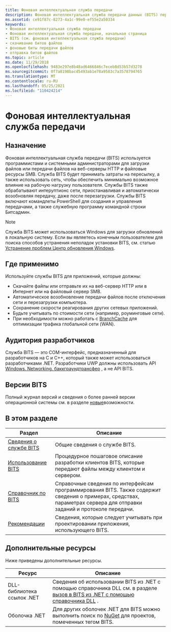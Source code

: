 ```yaml
---
title: Фоновая интеллектуальная служба передачи
description: Фоновая интеллектуальная служба передачи данных (BITS) передает (загружает или отправляет) данные между клиентом и сервером, а также отображает данные о ходе выполнения передачи.
ms.assetid: ce91f87c-8273-4a1c-99e0-ef55e2a50334
keywords:
- Фоновая интеллектуальная служба передачи
- Фоновая интеллектуальная служба передачи, начальная страница
- BITS (см. фоновая интеллектуальная служба передачи)
- скачивание битов файлов
- фоновые биты передачи файлов
- отправка битов файлов
ms.topic: article
ms.date: 11/29/2018
ms.openlocfilehash: 9483e297e8b48ad6466846c7eceb8d53b57d3278
ms.sourcegitcommit: 0f7a8198bacd5493ab1e78a9583c7a3578794765
ms.translationtype: MT
ms.contentlocale: ru-RU
ms.lasthandoff: 05/25/2021
ms.locfileid: "110424214"
---
```

# <a name="background-intelligent-transfer-service"></a>Фоновая интеллектуальная служба передачи

## <a name="purpose"></a>Назначение

Фоновая интеллектуальная служба передачи (BITS) используется программистами и системными администраторами для загрузки файлов или передачи файлов на веб-серверы HTTP и файловые ресурсы SMB. Служба BITS будет принимать затраты на пересылку, а также использовать сеть, чтобы обеспечить минимально возможное влияние на рабочую нагрузку пользователя. Службы BITS также обрабатывают интеруптионс сети, приостанавливая и автоматически возобновляя передачу, даже после перезагрузки. Службы BITS включают командлеты PowerShell для создания и управления передачами, а также служебную программу командной строки Битсадмин.

> [!Note]  
> Служба BITS может использоваться Windows для загрузки обновлений в локальную систему. Если вы являетесь конечным пользователем для поиска способов устранения неполадок установки BITS, см. статью [Устранение проблем Центр обновления Windows](https://support.microsoft.com/help/10164/fix-windows-update-errors). 
 

## <a name="where-applicable"></a>Где применимо

Используйте службы BITS для приложений, которые должны:

-   Скачайте файлы или отправьте их на веб-сервер HTTP или в Интернет или на файловый сервер SMB.
-   Автоматическое возобновление передачи файлов после отключения сети и перезагрузки компьютера.
-   Сохранение скорости реагирования других сетевых приложений.
-   Будьте учитывать по стоимости сети (например, роуминговые сети).
-   При необходимости можно работать с [BranchCache](/windows-server/networking/branchcache/branchcache) для оптимизации трафика глобальной сети (WAN).

## <a name="developer-audience"></a>Аудитория разработчиков

Служба BITS — это COM-интерфейс, предназначенный для разработчиков на C и C++, который также может использоваться разработчиками .NET. Разработчики UWP должны использовать API [Windows. Networking. баккграундтрансфер](/uwp/api/Windows.Networking.BackgroundTransfer) , а не API BITS.

## <a name="bits-versions"></a>Версии BITS

Полный журнал версий и сведения о более ранней версии операционной системы см. в разделе [новые](what-s-new.md)возможности.


## <a name="in-this-section"></a>В этом разделе



| Раздел                                                           | Описание                                                                                                                                                                     |
|-----------------------------------------------------------------|---------------------------------------------------------------------------------------------------------------------------------------------------------------------------------|
| [Сведения о службе BITS](about-bits.md)<br/>                         | Общие сведения о службе BITS.<br/>                                                                                                                                      |
| [Использование BITS](using-bits.md)<br/>                         | Процедурное пошаговое описание разработки клиентов BITS, которые передают файлы между клиентом и сервером.<br/>                                                                        |
| [Справочник по BITS](bits-reference.md)<br/>                 | Справочные сведения по интерфейсам программирования BITS. Также содержит сведения о примерах, средствах, параметрах сервера для отправки заданий и протоколе передачи.<br/> |
| [Рекомендации](best-practices-when-using-bits.md)<br/> | Сведения, которые следует учитывать при проектировании приложения, использующего BITS.<br/>                                                                                                |



 

## <a name="additional-resources"></a>Дополнительные ресурсы

Ниже приведены дополнительные ресурсы.


|    Ресурс         |    Описание                                                                                                                                     |
|-------------|-------------------------------------------------------------------------------------------------------------------------------------------------|
| DLL-библиотека ссылок .NET   | Сведения об использовании BITS из .NET с помощью справочника DLL см. в разделе [вызов в BITS из .NET с помощью справочника DLL](/windows/desktop/Bits/bits-dot-net) .      |
| Оболочка .NET   | Для других оболочек .NET для BITS можно выполнить поиск по [NuGet](https://www.nuget.org/packages?q=Tags%3A%22BITS%22) для проектов, помеченных тегом BITS.        |



 

 

